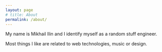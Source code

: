 ```yaml
---
layout: page
# title: About
permalink: /about/
---
```


My name is Mikhail Ilin and I identify myself as a random stuff engineer.

Most things I like are related to web technologies, music or design.